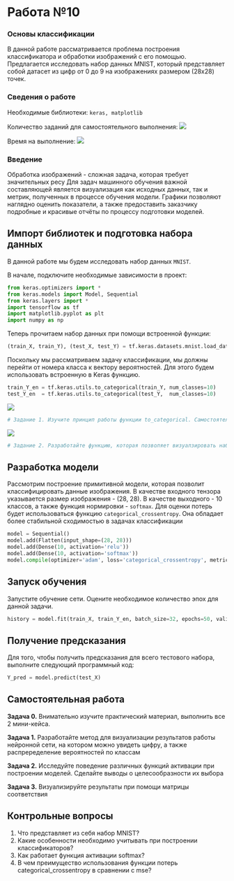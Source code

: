 # Работа №10
### Основы классификации

В данной работе рассматривается проблема построения классификатора и обработки изображений с его помощью. Предлагается исследовать набор данных MNIST, который представляет собой датасет из цифр от 0 до 9 на изображениях размером (28x28) точек. 
### Сведения о работе

Необходимые библиотеки: `keras, matplotlib`

Количество заданий для самостоятельного выполнения: ![](https://img.shields.io/badge/2%20задания-red)

Время на выполнение: ![](https://img.shields.io/badge/90-минут-blue)

### Введение
Обработка изображений - сложная задача, которая требует значительных ресу
Для задач машинного обучения важной составляющей является визуализация как исходных данных, так и метрик, полученных в процессе обучения модели. Графики позволяют наглядно оценить показатели, а также предоставить заказчику подробные и красивые отчёты по процессу подготовки моделей.

## Импорт библиотек и подготовка набора данных

В данной работе мы будем исследовать набор данных ```MNIST```.

В начале, подключите необходимые зависимости в проект:

``` python 
from keras.optimizers import *
from keras.models import Model, Sequential
from keras.layers import *
import tensorflow as tf
import matplotlib.pyplot as plt
import numpy as np
```

Теперь прочитаем набор данных при помощи встроенной функции:
``` python
(train_X, train_Y), (test_X, test_Y) = tf.keras.datasets.mnist.load_data()
```

Поскольку мы рассматриваем задачу классификации, мы должны перейти от номера класса к вектору вероятностей. Для этого будем использовать встроенную в Keras функцию. 

``` python
train_Y_en = tf.keras.utils.to_categorical(train_Y, num_classes=10)
test_Y_en  = tf.keras.utils.to_categorical(test_Y,  num_classes=10)
```

![](https://img.shields.io/badge/Задача%201-red)
``` python
# Задание 1. Изучите принцип работы функции to_categorical. Самостоятельно реализуйте функцию encode, которая будет выполнять подобное преобразование
```

![](https://img.shields.io/badge/Задача%202-red)
``` python
# Задание 2. Разработайте функцию, которая позволяет визуалзировать наборы данных. Выведите размерности исходных данных
```

## Разработка модели

Рассмотрим построение примитивной модели, которая позволит классифицировать данные изображения. В качестве входного тензора указывается размер изображения - (28, 28). В качестве выходного - 10 классов, а также функция нормировки - `softmax`. Для оценки потерь будет использоваться функцию `categorical_crossentropy`. Она обладает более стабильной сходимостью в задачах классификации


``` python
model = Sequential()
model.add(Flatten(input_shape=(28, 28)))
model.add(Dense(10, activation='relu'))
model.add(Dense(10, activation='softmax'))
model.compile(optimizer='adam', loss='categorical_crossentropy', metrics=['accuracy'])
```

## Запуск обучения
Запустите обучение сети. Оцените необходимое количество эпох для данной задачи.

``` python
history = model.fit(train_X, train_Y_en, batch_size=32, epochs=50, validation_data=(test_X, test_Y_en))
```

## Получение предсказания
Для того, чтобы получить предсказания для всего тестового набора, выполните следующий программный код:

``` python
Y_pred = model.predict(test_X)
```


## Самостоятельная работа
**Задача 0.** Внимательно изучите практический материал, выполнить все 2 мини-кейса.

**Задача 1.** Разработайте метод для визуализации результатов работы нейронной сети, на котором можно увидеть цифру, а также распреределение вероятностей по классам

**Задача 2.** Исследуйте поведение различных функций активации при построении моделей. Сделайте выводы о целесообразности их выбора

**Задача 3.** Визуализируйте результаты при помощи матрицы соответствия

## Контрольные вопросы
1. Что представляет из себя набор MNIST?
2. Какие особенности необходимо учитывать при построении классификаторов?
3. Как работает функция активации softmax?
4. В чем преимущество использования функции потерь categorical_crossentropy в сравнении с mse?
